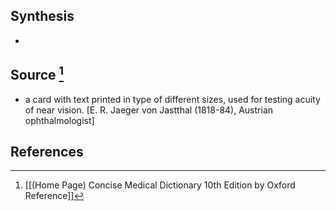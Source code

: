 ## Synthesis
- 
## Source [^1]
- a card with text printed in type of different sizes, used for testing acuity of near vision. \[E. R. Jaeger von Jastthal (1818-84), Austrian ophthalmologist]
## References

[^1]: [[(Home Page) Concise Medical Dictionary 10th Edition by Oxford Reference]]